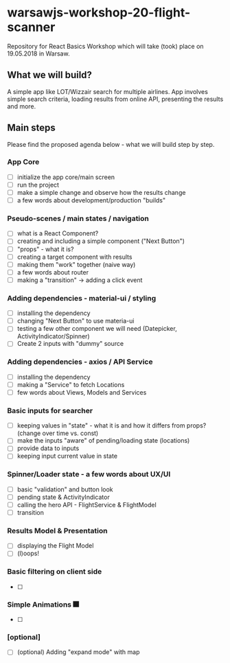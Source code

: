 # warsawjs-workshop-20-flight-scanner

Repository for React Basics Workshop which will take (took) place on 19.05.2018 in Warsaw.

## What we will build?

A simple app like LOT/Wizzair search for multiple airlines. App involves simple search criteria, loading results from online API, presenting the results and more.

## Main steps

Please find the proposed agenda below - what we will build step by step.

### App Core

- [ ] initialize the app core/main screen
- [ ] run the project
- [ ] make a simple change and observe how the results change
- [ ] a few words about development/production "builds"

### Pseudo-scenes / main states / navigation

- [ ] what is a React Component?
- [ ] creating and including a simple component ("Next Button")
- [ ] "props" - what it is?
- [ ] creating a target component with results
- [ ] making them "work" together (naive way)
- [ ] a few words about router
- [ ] making a "transition" -> adding a click event

### Adding dependencies - material-ui / styling

- [ ] installing the dependency
- [ ] changing "Next Button" to use materia-ui
- [ ] testing a few other component we will need (Datepicker, ActivityIndicator/Spinner)
- [ ] Create 2 inputs with "dummy" source

### Adding dependencies - axios / API Service

- [ ] installing the dependency
- [ ] making a "Service" to fetch Locations
- [ ] few words about Views, Models and Services

### Basic inputs for searcher

- [ ] keeping values in "state" - what it is and how it differs from props? (change over time vs. const)
- [ ] make the inputs "aware" of pending/loading state (locations)
- [ ] provide data to inputs
- [ ] keeping input current value in state

### Spinner/Loader state - a few words about UX/UI

- [ ] basic "validation" and button look
- [ ] pending state & ActivityIndicator
- [ ] calling the hero API - FlightService & FlightModel 
- [ ] transition

### Results Model & Presentation

- [ ] displaying the Flight Model
- [ ] (l)oops!

### Basic filtering on client side
- [ ] 

### Simple Animations :fireworks:
- [ ]

### [optional] 
 - [ ] \(optional) Adding "expand mode" with map
